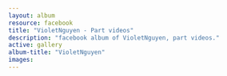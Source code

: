 ```yaml
---
layout: album
resource: facebook
title: "VioletNguyen - Part videos"
description: "facebook album of VioletNguyen, part videos."
active: gallery
album-title: "VioletNguyen"
images:
---
```


